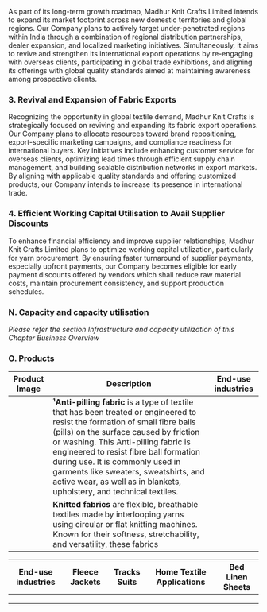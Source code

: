 As part of its long-term growth roadmap, Madhur Knit Crafts Limited intends to expand its market footprint across new domestic territories and global regions. Our Company plans to actively target under-penetrated regions within India through a combination of regional distribution partnerships, dealer expansion, and localized marketing initiatives. Simultaneously, it aims to revive and strengthen its international export operations by re-engaging with overseas clients, participating in global trade exhibitions, and aligning its offerings with global quality standards aimed at maintaining awareness among prospective clients.

### 3. Revival and Expansion of Fabric Exports

Recognizing the opportunity in global textile demand, Madhur Knit Crafts is strategically focused on reviving and expanding its fabric export operations. Our Company plans to allocate resources toward brand repositioning, export-specific marketing campaigns, and compliance readiness for international buyers. Key initiatives include enhancing customer service for overseas clients, optimizing lead times through efficient supply chain management, and building scalable distribution networks in export markets. By aligning with applicable quality standards and offering customized products, our Company intends to increase its presence in international trade.

### 4. Efficient Working Capital Utilisation to Avail Supplier Discounts

To enhance financial efficiency and improve supplier relationships, Madhur Knit Crafts Limited plans to optimize working capital utilization, particularly for yarn procurement. By ensuring faster turnaround of supplier payments, especially upfront payments, our Company becomes eligible for early payment discounts offered by vendors which shall reduce raw material costs, maintain procurement consistency, and support production schedules.

### N. Capacity and capacity utilisation

*Please refer the section Infrastructure and capacity utilization of this Chapter Business Overview*

### O. Products

<table><thead><tr><th>Product Image</th><th>Description</th><th>End-use industries</th></tr></thead><tbody><tr><td></td><td><strong>¹Anti-pilling fabric</strong> is a type of textile that has been treated or engineered to resist the formation of small fibre balls (pills) on the surface caused by friction or washing. This Anti-pilling fabric is engineered to resist fibre ball formation during use. It is commonly used in garments like sweaters, sweatshirts, and active wear, as well as in blankets, upholstery, and technical textiles.</td><td></td></tr><tr><td></td><td><strong>Knitted fabrics</strong> are flexible, breathable textiles made by interlooping yarns using circular or flat knitting machines. Known for their softness, stretchability, and versatility, these fabrics</td><td></td></tr></tbody></table><table><thead><tr><th>End-use industries</th><th>Fleece Jackets</th><th>Tracks Suits</th><th>Home Textile Applications</th><th>Bed Linen Sheets</th></tr></thead><tbody><tr><td></td><td></td><td></td><td></td><td></td></tr><tr><td></td><td></td><td></td><td></td><td></td></tr><tr><td></td><td></td><td></td><td></td><td></td></tr></tbody></table>